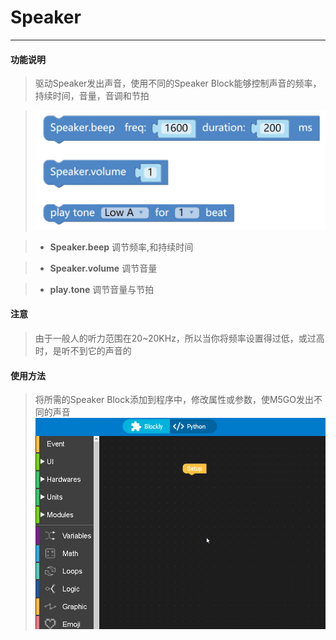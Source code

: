 # Speaker
__________________________

#### 功能说明

>驱动Speaker发出声音，使用不同的Speaker Block能够控制声音的频率，持续时间，音量，音调和节拍

>![Speaker](/image/Hardwares/Speaker.png)

>* __Speaker.beep__
调节频率,和持续时间

>* __Speaker.volume__
调节音量

>* __play.tone__
调节音量与节拍

#### 注意

>由于一般人的听力范围在20~20KHz，所以当你将频率设置得过低，或过高时，是听不到它的声音的

#### 使用方法

>将所需的Speaker Block添加到程序中，修改属性或参数，使M5GO发出不同的声音
>![RGB_user](/image/Hardwares/Speaker_user.gif)